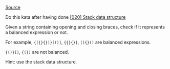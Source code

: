 [Source](https://github.com/saltpay/code-katas/discussions/32)

Do this kata after having done [[020] Stack data structure](https://github.com/saltpay/code-katas/discussions/29)

Given a string containing opening and closing braces, check if it represents a balanced expression or not.

For example,
`{[{}{}]}[()]`, `{{}{}}`, `[]{}()` are balanced expressions.

`{()}[)`, `{(})` are not balanced.

Hint: use the stack data structure.